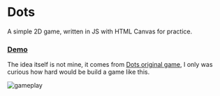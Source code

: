 # Dots

A simple 2D game, written in JS with HTML Canvas for practice.

### [Demo](https://a-korzun.github.io/dots/)

The idea itself is not mine, it comes from [Dots original game](https://www.dots.co), I only was curious how hard would be build a game like this.

![gameplay](https://raw.githubusercontent.com/katasup/Dots/main/gameplay.gif "gameplay")
